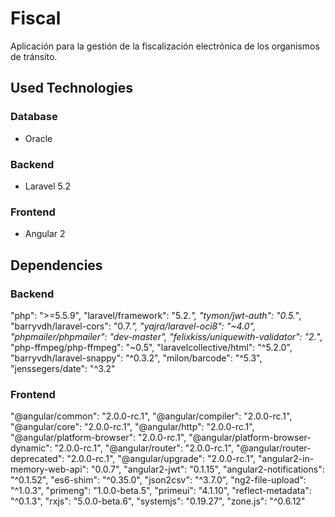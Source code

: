 # Fiscal

Aplicación para la gestión de la fiscalización electrónica de los organismos de tránsito.

## Used Technologies

### Database

* Oracle

### Backend

* Laravel 5.2

### Frontend

* Angular 2

## Dependencies

### Backend

"php": ">=5.5.9",
"laravel/framework": "5.2.*",
"tymon/jwt-auth": "0.5.*",
"barryvdh/laravel-cors": "0.7.*",
"yajra/laravel-oci8": "~4.0",
"phpmailer/phpmailer": "dev-master",
"felixkiss/uniquewith-validator": "2.*",
"php-ffmpeg/php-ffmpeg": "~0.5",
"laravelcollective/html": "^5.2.0",
"barryvdh/laravel-snappy": "^0.3.2",
"milon/barcode": "^5.3",
"jenssegers/date": "^3.2"

### Frontend

"@angular/common": "2.0.0-rc.1",
"@angular/compiler": "2.0.0-rc.1",
"@angular/core": "2.0.0-rc.1",
"@angular/http": "2.0.0-rc.1",
"@angular/platform-browser": "2.0.0-rc.1",
"@angular/platform-browser-dynamic": "2.0.0-rc.1",
"@angular/router": "2.0.0-rc.1",
"@angular/router-deprecated": "2.0.0-rc.1",
"@angular/upgrade": "2.0.0-rc.1",
"angular2-in-memory-web-api": "0.0.7",
"angular2-jwt": "0.1.15",
"angular2-notifications": "^0.1.52",
"es6-shim": "^0.35.0",
"json2csv": "^3.7.0",
"ng2-file-upload": "^1.0.3",
"primeng": "1.0.0-beta.5",
"primeui": "4.1.10",
"reflect-metadata": "^0.1.3",
"rxjs": "5.0.0-beta.6",
"systemjs": "0.19.27",
"zone.js": "^0.6.12"
